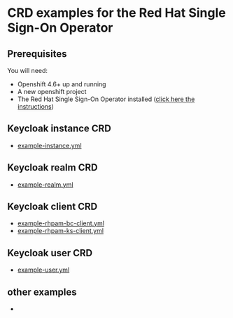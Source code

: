 # CRD examples for the Red Hat Single Sign-On Operator

## Prerequisites

You will need:

- Openshift 4.6+ up and running
- A new openshift project
- The Red Hat Single Sign-On Operator installed ([click here the instructions](https://access.redhat.com/documentation/en-us/red_hat_single_sign-on/7.6/html/server_installation_and_configuration_guide/operator#installing-operator))

## Keycloak instance CRD 
- [example-instance.yml](example-instance.yml)

## Keycloak realm CRD
- [example-realm.yml](example-realm.yml)

## Keycloak client CRD
- [example-rhpam-bc-client.yml](example-rhpam-bc-client.yml)
- [example-rhpam-ks-client.yml](example-rhpam-ks-client.yml)

## Keycloak user CRD
- [example-user.yml](example-user.yml)


## other examples
- [](https://github.com/keycloak/keycloak-operator/tree/main/deploy/examples)
